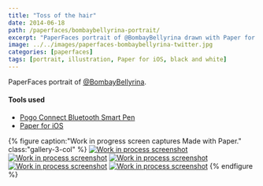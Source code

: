 ```yaml
---
title: "Toss of the hair"
date: 2014-06-18
path: /paperfaces/bombaybellyrina-portrait/
excerpt: "PaperFaces portrait of @BombayBellyrina drawn with Paper for iOS on an iPad."
image: ../../images/paperfaces-bombaybellyrina-twitter.jpg
categories: [paperfaces]
tags: [portrait, illustration, Paper for iOS, black and white]
---
```


PaperFaces portrait of [@BombayBellyrina](https://twitter.com/BombayBellyrina).

#### Tools used

- [Pogo Connect Bluetooth Smart Pen](https://www.amazon.com/gp/product/B009K448L4/ref=as_li_ss_tl?ie=UTF8&camp=1789&creative=390957&creativeASIN=B009K448L4&linkCode=as2&tag=mademist-20)
- [Paper for iOS](https://paper.bywetransfer.com/)

{% figure caption:"Work in progress screen captures Made with Paper." class:"gallery-3-col" %}
[![Work in process screenshot](../../images/paperfaces-bombaybellyrina-process-1-600.jpg)](../../images/paperfaces-bombaybellyrina-process-1-lg.jpg) [![Work in process screenshot](../../images/paperfaces-bombaybellyrina-process-2-600.jpg)](../../images/paperfaces-bombaybellyrina-process-2-lg.jpg) [![Work in process screenshot](../../images/paperfaces-bombaybellyrina-process-3-600.jpg)](../../images/paperfaces-bombaybellyrina-process-3-lg.jpg) [![Work in process screenshot](../../images/paperfaces-bombaybellyrina-process-4-600.jpg)](../../images/paperfaces-bombaybellyrina-process-4-lg.jpg) [![Work in process screenshot](../../images/paperfaces-bombaybellyrina-process-5-600.jpg)](../../images/paperfaces-bombaybellyrina-process-5-lg.jpg)
{% endfigure %}
